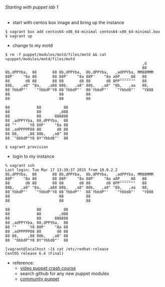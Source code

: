 ###### Starting with puppet lab 1

* start with centos box image and bring up the instance
```
$ vagrant box add centos64-x86_64-minimal centos64-x86_64-minimal.box
$ vagrant up
```

* change to my motd
```
$ rm -f puppet/modules/motd/files/motd && cat >puppet/modules/motd/files/motd
                                                             ,d
                                                             88
8b,dPPYba,  88       88 8b,dPPYba,  8b,dPPYba,   ,adPPYba, MM88MMM
88P'    "8a 88       88 88P'    "8a 88P'    "8a a8P_____88   88
88       d8 88       88 88       d8 88       d8 8PP"""""""   88
88b,   ,a8" "8a,   ,a88 88b,   ,a8" 88b,   ,a8" "8b,   ,aa   88,
88`YbbdP"'   `"YbbdP'Y8 88`YbbdP"'  88`YbbdP"'   `"Ybbd8"'   "Y888
88                      88          88
88                      88          88

88            88          88
88            88        ,d88
88            88      888888
88 ,adPPYYba, 88,dPPYba,  88
88 ""     `Y8 88P'    "8a 88
88 ,adPPPPP88 88       d8 88
88 88,    ,88 88b,   ,a8" 88
88 `"8bbdP"Y8 8Y"Ybbd8"'  88

$ vagrant provision
```

* login to my instance
```
% vagrant ssh
Last login: Tue Mar 17 13:39:37 2015 from 10.0.2.2
8b,dPPYba,  88       88 8b,dPPYba,  8b,dPPYba,   ,adPPYba, MM88MMM
88P'    "8a 88       88 88P'    "8a 88P'    "8a a8P_____88   88
88       d8 88       88 88       d8 88       d8 8PP"""""""   88
88b,   ,a8" "8a,   ,a88 88b,   ,a8" 88b,   ,a8" "8b,   ,aa   88,
88`YbbdP"'   `"YbbdP'Y8 88`YbbdP"'  88`YbbdP"'   `"Ybbd8"'   "Y888
88                      88          88
88                      88          88

88            88          88
88            88        ,d88
88            88      888888
88 ,adPPYYba, 88,dPPYba,  88
88 ""     `Y8 88P'    "8a 88
88 ,adPPPPP88 88       d8 88
88 88,    ,88 88b,   ,a8" 88
88 `"8bbdP"Y8 8Y"Ybbd8"'  88

[vagrant@localhost ~]$ cat /etc/redhat-release
CentOS release 6.4 (Final)
```

* reference:
  - [video puppet crash course](https://sysadmincasts.com/episodes/8-learning-puppet-with-vagrant)
  - search github for any new puppet modules
  - [community puppet](forge.puppetlabs.com)
